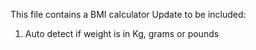 This file contains a BMI calculator 
Update to be included:
1. Auto detect if weight is in Kg, grams or pounds 
